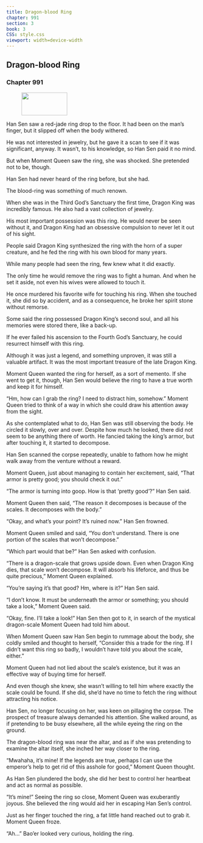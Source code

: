 ```yaml
---
title: Dragon-blood Ring
chapter: 991
section: 3
book: 3
CSS: style.css
viewport: width=device-width
---
```


## Dragon-blood Ring

### Chapter 991

<figure>
	<img src="../Images/gem.gif" alt="" id="gem" width="120" height="60" />
</figure>

Han Sen saw a red-jade ring drop to the floor. It had been on the man’s finger, but it slipped off when the body withered.

He was not interested in jewelry, but he gave it a scan to see if it was significant, anyway. It wasn’t, to his knowledge, so Han Sen paid it no mind.

But when Moment Queen saw the ring, she was shocked. She pretended not to be, though.

Han Sen had never heard of the ring before, but she had.

The blood-ring was something of much renown.

When she was in the Third God’s Sanctuary the first time, Dragon King was incredibly famous. He also had a vast collection of jewelry.

His most important possession was this ring. He would never be seen without it, and Dragon King had an obsessive compulsion to never let it out of his sight.

People said Dragon King synthesized the ring with the horn of a super creature, and he fed the ring with his own blood for many years.

While many people had seen the ring, few knew what it did exactly.

The only time he would remove the ring was to fight a human. And when he set it aside, not even his wives were allowed to touch it.

He once murdered his favorite wife for touching his ring. When she touched it, she did so by accident, and as a consequence, he broke her spirit stone without remorse.

Some said the ring possessed Dragon King’s second soul, and all his memories were stored there, like a back-up.

If he ever failed his ascension to the Fourth God’s Sanctuary, he could resurrect himself with this ring.

Although it was just a legend, and something unproven, it was still a valuable artifact. It was the most important treasure of the late Dragon King.

Moment Queen wanted the ring for herself, as a sort of memento. If she went to get it, though, Han Sen would believe the ring to have a true worth and keep it for himself.

“Hm, how can I grab the ring? I need to distract him, somehow.” Moment Queen tried to think of a way in which she could draw his attention away from the sight.

As she contemplated what to do, Han Sen was still observing the body. He circled it slowly, over and over. Despite how much he looked, there did not seem to be anything there of worth. He fancied taking the king’s armor, but after touching it, it started to decompose.

Han Sen scanned the corpse repeatedly, unable to fathom how he might walk away from the venture without a reward.

Moment Queen, just about managing to contain her excitement, said, “That armor is pretty good; you should check it out.”

“The armor is turning into goop. How is that ‘pretty good’?” Han Sen said.

Moment Queen then said, “The reason it decomposes is because of the scales. It decomposes with the body.”

“Okay, and what’s your point? It’s ruined now.” Han Sen frowned.

Moment Queen smiled and said, “You don’t understand. There is one portion of the scales that won’t decompose.”

“Which part would that be?” Han Sen asked with confusion.

“There is a dragon-scale that grows upside down. Even when Dragon King dies, that scale won’t decompose. It will absorb his lifeforce, and thus be quite precious,” Moment Queen explained.

“You’re saying it’s that good? Hm, where is it?” Han Sen said.

“I don’t know. It must be underneath the armor or something; you should take a look,” Moment Queen said.

“Okay, fine. I’ll take a look!” Han Sen then got to it, in search of the mystical dragon-scale Moment Queen had told him about.

When Moment Queen saw Han Sen begin to rummage about the body, she coldly smiled and thought to herself, “Consider this a trade for the ring. If I didn’t want this ring so badly, I wouldn’t have told you about the scale, either.”

Moment Queen had not lied about the scale’s existence, but it was an effective way of buying time for herself.

And even though she knew, she wasn’t willing to tell him where exactly the scale could be found. If she did, she’d have no time to fetch the ring without attracting his notice.

Han Sen, no longer focusing on her, was keen on pillaging the corpse. The prospect of treasure always demanded his attention. She walked around, as if pretending to be busy elsewhere, all the while eyeing the ring on the ground.

The dragon-blood ring was near the altar, and as if she was pretending to examine the altar itself, she inched her way closer to the ring.

“Mwahaha, it’s mine! If the legends are true, perhaps I can use the emperor’s help to get rid of this asshole for good,” Moment Queen thought.

As Han Sen plundered the body, she did her best to control her heartbeat and act as normal as possible.

“It’s mine!” Seeing the ring so close, Moment Queen was exuberantly joyous. She believed the ring would aid her in escaping Han Sen’s control.

Just as her finger touched the ring, a fat little hand reached out to grab it. Moment Queen froze.

“Ah…” Bao’er looked very curious, holding the ring.